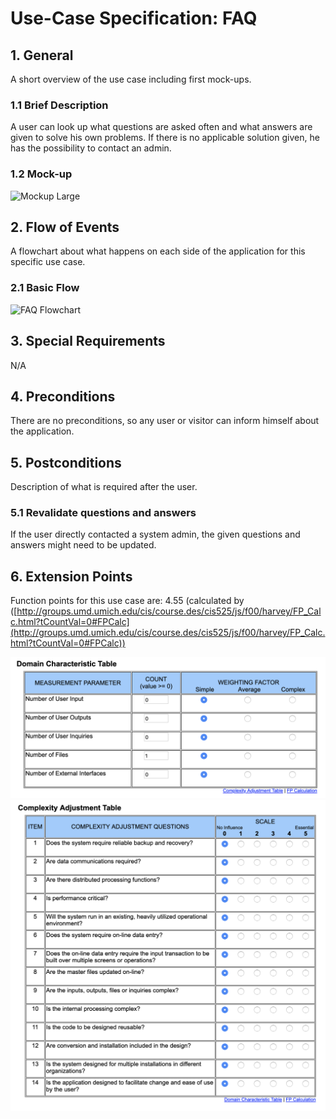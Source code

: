 # Use-Case Specification: FAQ

## 1. General

A short overview of the use case including first mock-ups.

### 1.1 Brief Description

A user can look up what questions are asked often and what answers are given to solve his own problems.
If there is no applicable solution given, he has the possibility to contact an admin.

### 1.2 Mock-up

![Mockup Large](https://github.com/phoenixfeder/fc-com/raw/master/UseCases/FAQ/FAQ_Mockup.png)

## 2. Flow of Events

A flowchart about what happens on each side of the application for this specific use case.

### 2.1 Basic Flow

![FAQ Flowchart](https://github.com/phoenixfeder/fc-com/raw/master/UseCases/FAQ/FAQ_Flowchart.jpg)

## 3. Special Requirements

N/A

## 4. Preconditions

There are no preconditions, so any user or visitor can inform himself about the application.

## 5. Postconditions

Description of what is required after the user.

### 5.1 Revalidate questions and answers

If the user directly contacted a system admin, the given questions and answers might need to be updated.

## 6. Extension Points

Function points for this use case are: 4.55 (calculated by ([http://groups.umd.umich.edu/cis/course.des/cis525/js/f00/harvey/FP_Calc.html?tCountVal=0#FPCalc](http://groups.umd.umich.edu/cis/course.des/cis525/js/f00/harvey/FP_Calc.html?tCountVal=0#FPCalc))

![DCT](dct.png)
![CAT](cat.png)
